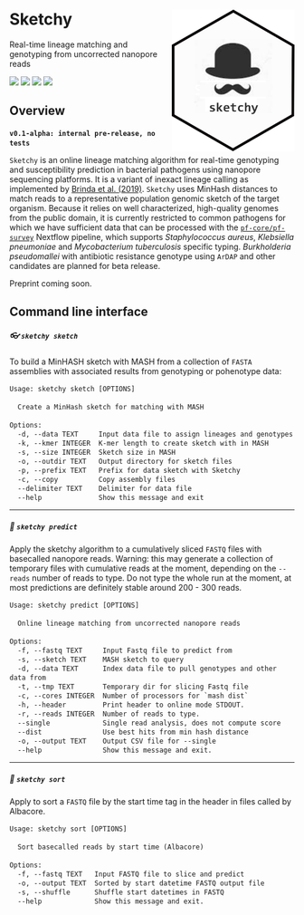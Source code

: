 # Sketchy <a href='https://github.com/esteinig'><img src='img/logo.png' align="right" height="250" /></a>

Real-time lineage matching and genotyping from uncorrected nanopore reads

![](https://img.shields.io/badge/version-alpha-red.svg)
![](https://img.shields.io/badge/lifecycle-experimental-orange.svg)
![](https://img.shields.io/badge/docs-latest-green.svg)
![](https://img.shields.io/badge/BioRxiv-prep-green.svg)

## Overview

**`v0.1-alpha: internal pre-release, no tests`**

`Sketchy` is an online lineage matching algorithm for real-time genotyping and susceptibility prediction in bacterial pathogens using nanopore sequencing platforms. It is a variant of inexact lineage calling as implemented by [Brinda et al. (2019)](https://www.biorxiv.org/content/early/2018/08/29/403204). `Sketchy` uses MinHash distances to match reads to a representative population genomic sketch of the target organism. Because it relies on well characterized, high-quality genomes from the public domain, it is currently restricted to common pathogens for which we have sufficient data that can be processed with the [`pf-core/pf-survey`](https://github.com/pf-core) Nextflow pipeline, which supports *Staphylococcus aureus*, *Klebsiella pneumoniae* and *Mycobacterium tuberculosis* specific typing. *Burkholderia pseudomallei* with antibiotic resistance genotype using `ArDAP` and other candidates are planned for beta release.

Preprint coming soon.

## Command line interface

##### :eyeglasses: `sketchy sketch`

To build a MinHASH sketch with MASH from a collection of `FASTA` assemblies with associated results from genotyping or pohenotype data:

```
Usage: sketchy sketch [OPTIONS]

  Create a MinHash sketch for matching with MASH

Options:
  -d, --data TEXT     Input data file to assign lineages and genotypes
  -k, --kmer INTEGER  K-mer length to create sketch with in MASH
  -s, --size INTEGER  Sketch size in MASH
  -o, --outdir TEXT   Output directory for sketch files
  -p, --prefix TEXT   Prefix for data sketch with Sketchy
  -c, --copy          Copy assembly files
  --delimiter TEXT    Delimiter for data file
  --help              Show this message and exit
```

---

##### :briefcase: `sketchy predict`

Apply the sketchy algorithm to a cumulatively sliced `FASTQ` files with basecalled nanopore reads. Warning: this may generate a collection of temporary files with cumulative reads at the moment, depending on the `--reads` number of reads to type. Do not type the whole run at the moment, at most predictions are definitely stable around 200 - 300 reads.

```
Usage: sketchy predict [OPTIONS]

  Online lineage matching from uncorrected nanopore reads

Options:
  -f, --fastq TEXT     Input Fastq file to predict from
  -s, --sketch TEXT    MASH sketch to query
  -d, --data TEXT      Index data file to pull genotypes and other data from
  -t, --tmp TEXT       Temporary dir for slicing Fastq file
  -c, --cores INTEGER  Number of processors for `mash dist`
  -h, --header         Print header to online mode STDOUT.
  -r, --reads INTEGER  Number of reads to type.
  --single             Single read analysis, does not compute score
  --dist               Use best hits from min hash distance
  -o, --output TEXT    Output CSV file for --single
  --help               Show this message and exit.
```

---

##### :closed_umbrella: `sketchy sort`

Apply to sort a `FASTQ` file by the start time tag in the header in files called by Albacore.

```
Usage: sketchy sort [OPTIONS]

  Sort basecalled reads by start time (Albacore)

Options:
  -f, --fastq TEXT   Input FASTQ file to slice and predict
  -o, --output TEXT  Sorted by start datetime FASTQ output file
  -s, --shuffle      Shuffle start datetimes in FASTQ
  --help             Show this message and exit.
```
